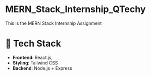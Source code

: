 # MERN_Stack_Internship_QTechy
This is the MERN Stack Internship Assignment

# 🚀 Tech Stack

- **Frontend**: React.js,  
- **Styling**: Tailwind CSS  
- **Backend**: Node.js + Express  
  
